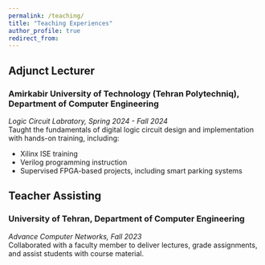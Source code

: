 ```yaml
---
permalink: /teaching/
title: "Teaching Experiences"
author_profile: true
redirect_from: 
---
```

## Adjunct Lecturer
### Amirkabir University of Technology (Tehran Polytechniq), Department of Computer Engineering
*Logic Circuit Labratory, Spring 2024 - Fall 2024*<br>
Taught the fundamentals of digital logic circuit design and implementation with hands-on training, including:
- Xilinx ISE training
- Verilog programming instruction
- Supervised FPGA-based projects, including smart parking systems

## Teacher Assisting
### University of Tehran, Department of Computer Engineering
*Advance Computer Networks, Fall 2023*<br>
Collaborated with a faculty member to deliver lectures, grade assignments, and assist students with course material.

